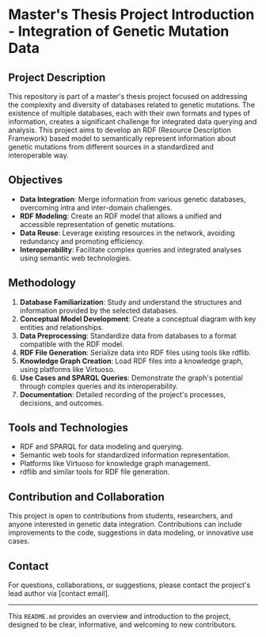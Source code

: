 # Master's Thesis Project Introduction - Integration of Genetic Mutation Data

## Project Description

This repository is part of a master's thesis project focused on addressing the complexity and diversity of databases related to genetic mutations. The existence of multiple databases, each with their own formats and types of information, creates a significant challenge for integrated data querying and analysis. This project aims to develop an RDF (Resource Description Framework) based model to semantically represent information about genetic mutations from different sources in a standardized and interoperable way.

## Objectives

- **Data Integration**: Merge information from various genetic databases, overcoming intra and inter-domain challenges.
- **RDF Modeling**: Create an RDF model that allows a unified and accessible representation of genetic mutations.
- **Data Reuse**: Leverage existing resources in the network, avoiding redundancy and promoting efficiency.
- **Interoperability**: Facilitate complex queries and integrated analyses using semantic web technologies.

## Methodology

1. **Database Familiarization**: Study and understand the structures and information provided by the selected databases.
2. **Conceptual Model Development**: Create a conceptual diagram with key entities and relationships.
3. **Data Preprocessing**: Standardize data from databases to a format compatible with the RDF model.
4. **RDF File Generation**: Serialize data into RDF files using tools like rdflib.
5. **Knowledge Graph Creation**: Load RDF files into a knowledge graph, using platforms like Virtuoso.
6. **Use Cases and SPARQL Queries**: Demonstrate the graph's potential through complex queries and its interoperability.
7. **Documentation**: Detailed recording of the project's processes, decisions, and outcomes.

## Tools and Technologies

- RDF and SPARQL for data modeling and querying.
- Semantic web tools for standardized information representation.
- Platforms like Virtuoso for knowledge graph management.
- rdflib and similar tools for RDF file generation.

## Contribution and Collaboration

This project is open to contributions from students, researchers, and anyone interested in genetic data integration. Contributions can include improvements to the code, suggestions in data modeling, or innovative use cases.

## Contact

For questions, collaborations, or suggestions, please contact the project's lead author via [contact email].

---

This `README.md` provides an overview and introduction to the project, designed to be clear, informative, and welcoming to new contributors.
